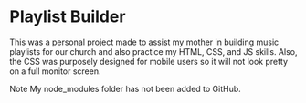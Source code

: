 # Playlist Builder

This was a personal project made to assist my mother in building music playlists for our church and also practice my HTML, CSS, and JS skills. Also, the CSS was purposely designed for mobile users so it will not look pretty on a full monitor screen.

Note My node_modules folder has not been added to GitHub.
